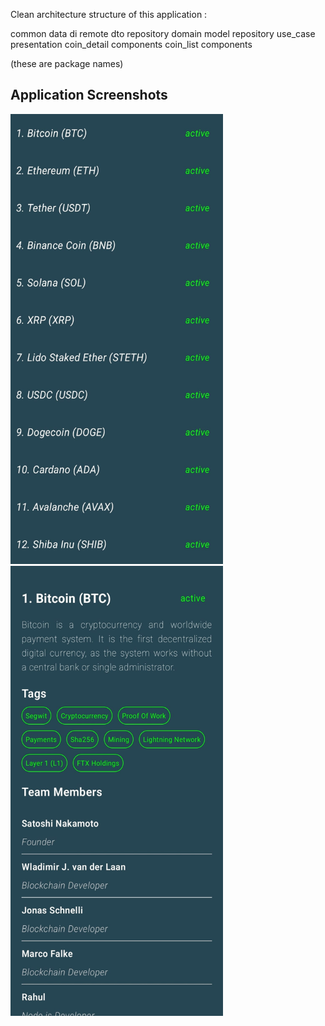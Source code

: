 Clean architecture structure of this application :

common
data
  di
  remote
    dto
  repository
domain
  model
  repository
  use_case
presentation
  coin_detail
    components
  coin_list
    components

(these are package names)

<h2> Application Screenshots</h2>
<img src="https://github.com/Slankss/CleanArchitectureCryptoCoins/blob/master/assets/ss1.jpg" width="340" height="720" alt="image description">
<img src="https://github.com/Slankss/CleanArchitectureCryptoCoins/blob/master/assets/ss2.jpg" width="340" height="720" alt="image description">


